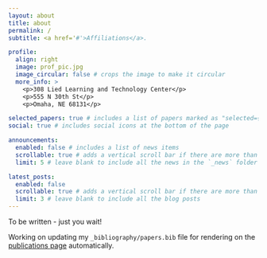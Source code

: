 ```yaml
---
layout: about
title: about
permalink: /
subtitle: <a href='#'>Affiliations</a>. 

profile:
  align: right
  image: prof_pic.jpg
  image_circular: false # crops the image to make it circular
  more_info: >
    <p>308 Lied Learning and Technology Center</p>
    <p>555 N 30th St</p>
    <p>Omaha, NE 68131</p>

selected_papers: true # includes a list of papers marked as "selected={true}"
social: true # includes social icons at the bottom of the page

announcements:
  enabled: false # includes a list of news items
  scrollable: true # adds a vertical scroll bar if there are more than 3 news items
  limit: 5 # leave blank to include all the news in the `_news` folder

latest_posts:
  enabled: false
  scrollable: true # adds a vertical scroll bar if there are more than 3 new posts items
  limit: 3 # leave blank to include all the blog posts
---
```


To be written - just you wait!

Working on updating my `_bibliography/papers.bib` file for rendering on the [publications page](/al-folio/publications/) automatically.
